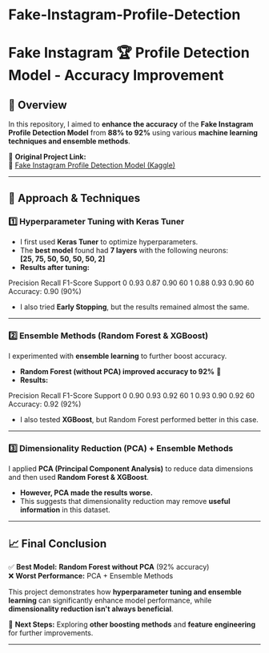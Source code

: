 # Fake-Instagram-Profile-Detection


# **Fake Instagram 🏆 Profile Detection Model - Accuracy Improvement**

## 📌 Overview  
In this repository, I aimed to **enhance the accuracy** of the **Fake Instagram Profile Detection Model** from **88% to 92%** using various **machine learning techniques and ensemble methods**.  

📌 **Original Project Link:**  
🔗 [Fake Instagram Profile Detection Model (Kaggle)](https://www.kaggle.com/code/durgeshrao9993/fake-instagram-profile-detection-model/notebook)  

---

## 🚀 Approach & Techniques  

### **1️⃣ Hyperparameter Tuning with Keras Tuner**  
- I first used **Keras Tuner** to optimize hyperparameters.  
- The **best model** found had **7 layers** with the following neurons:  
  **[25, 75, 50, 50, 50, 50, 2]**  
- **Results after tuning:**  

Precision    Recall  F1-Score   Support
    0        0.93      0.87      0.90      60
    1        0.88      0.93      0.90      60
Accuracy:    0.90 (90%)



- I also tried **Early Stopping**, but the results remained almost the same.  

---

### **2️⃣ Ensemble Methods (Random Forest & XGBoost)**  
I experimented with **ensemble learning** to further boost accuracy.  

- **Random Forest (without PCA) improved accuracy to 92%** 🚀  
- **Results:**  

Precision    Recall  F1-Score   Support
    0        0.90      0.93      0.92      60
    1        0.93      0.90      0.92      60
Accuracy:    0.92 (92%)



- I also tested **XGBoost**, but Random Forest performed better in this case.  

---

### **3️⃣ Dimensionality Reduction (PCA) + Ensemble Methods**  
I applied **PCA (Principal Component Analysis)** to reduce data dimensions and then used **Random Forest & XGBoost**.  

- **However, PCA made the results worse.**  
- This suggests that dimensionality reduction may remove **useful information** in this dataset.  

---

## 📈 Final Conclusion  
✅ **Best Model:** **Random Forest without PCA** (92% accuracy)  
❌ **Worst Performance:** PCA + Ensemble Methods  

This project demonstrates how **hyperparameter tuning and ensemble learning** can significantly enhance model performance, while **dimensionality reduction isn't always beneficial**.  

📌 **Next Steps:** Exploring **other boosting methods** and **feature engineering** for further improvements.  

---
